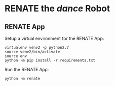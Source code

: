 # RENATE the *dance* Robot

## RENATE App

Setup a virtual environment for the RENATE App:

```
virtualenv venv2 -p python2.7
source venv2/bin/activate
source env
python -m pip install -r requirements.txt
```

Run the RENATE App:

```
python -m renate
```
